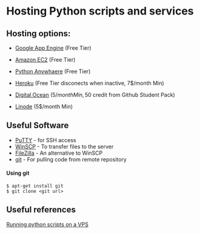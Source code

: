 # Hosting Python scripts and services

## Hosting options:

* [Google App Engine](https://cloud.google.com/appengine/) (Free Tier)

* [Amazon EC2](https://aws.amazon.com/ec2) (Free Tier)

* [Python Anywhaere](https://www.pythonanywhere.com) (Free Tier)

* [Heroku](https://www.heroku.com/) (Free Tier disconects when inactive, 7$/month Min)

* [Digital Ocean](https://www.digitalocean.com) (5$/month Min, 50$ credit from Github Student Pack)

* [Linode](https://www.linode.com/) (5$/month Min)

## Useful Software
* [PuTTY](https://www.putty.org/) - for SSH access
* [WinSCP](https://winscp.net/eng/index.php) - To transfer files to the server
* [FileZilla](https://filezilla-project.org/) - An alternative to WinSCP
* [git]() - For pulling code from remote repository


#### Using git
```
$ apt-get install git
$ git clone <git url>
```

## Useful references
[Running python scripts on a VPS](https://nikolak.com/deploying-python-code-to-vps/)
